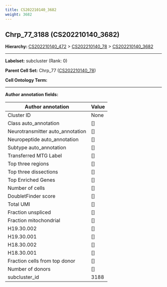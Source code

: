 ```yaml
---
title: CS202210140_3682
weight: 3682
---
```

## Chrp_77_3188 (CS202210140_3682)
<b>Hierarchy: </b>
[CS202210140_472](../CS202210140_472) >
[CS202210140_78](../CS202210140_78) >
[CS202210140_3682](../CS202210140_3682)

---


**Labelset:** subcluster (Rank: 0)

**Parent Cell Set:** Chrp_77 ([CS202210140_78](../CS202210140_78))



**Cell Ontology Term:** 

[MARKER GENES.]: #


---

[TRANSFERRED ANNOTATIONS.]: #


[AUTHOR ANNOTATION FIELDS.]: #


**Author annotation fields:**

| Author annotation | Value |
|-------------------|-------|
|Cluster ID|None|
|Class auto_annotation|[]|
|Neurotransmitter auto_annotation|[]|
|Neuropeptide auto_annotation|[]|
|Subtype auto_annotation|[]|
|Transferred MTG Label|[]|
|Top three regions|[]|
|Top three dissections|[]|
|Top Enriched Genes|[]|
|Number of cells|[]|
|DoubletFinder score|[]|
|Total UMI|[]|
|Fraction unspliced|[]|
|Fraction mitochondrial|[]|
|H19.30.002|[]|
|H19.30.001|[]|
|H18.30.002|[]|
|H18.30.001|[]|
|Fraction cells from top donor|[]|
|Number of donors|[]|
|subcluster_id|3188|
